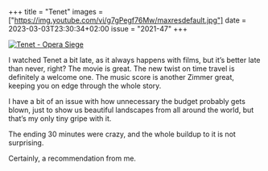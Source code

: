+++
title       = "Tenet"
images      = ["https://img.youtube.com/vi/g7gPegf76Mw/maxresdefault.jpg"]
date        = 2023-03-03T23:30:34+02:00
issue       = "2021-47"
+++

[![Tenet - Opera Siege](https://img.youtube.com/vi/g7gPegf76Mw/maxresdefault.jpg)](https://youtu.be/g7gPegf76Mw)

I watched Tenet a bit late, as it always happens with films, but it’s better late than never, right?
The movie is great. The new twist on time travel is definitely a welcome one. The music score is another Zimmer great, keeping you on edge through the whole story.

I have a bit of an issue with how unnecessary the budget probably gets blown, just to show us beautiful landscapes from all around the world, but that’s my only tiny gripe with it.

The ending 30 minutes were crazy, and the whole buildup to it is not surprising.

Certainly, a recommendation from me.
